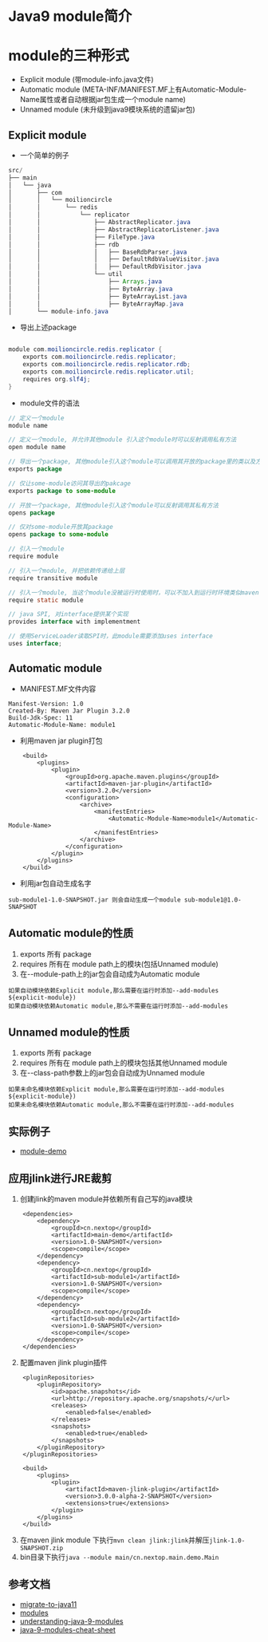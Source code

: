 # Java9 module简介

# module的三种形式
* Explicit module (带module-info.java文件)
* Automatic module (META-INF/MANIFEST.MF上有Automatic-Module-Name属性或者自动根据jar包生成一个module name)
* Unnamed module (未升级到java9模块系统的遗留jar包)

## Explicit module

* 一个简单的例子

```java  
src/
├── main
│   └── java
│       ├── com
│       │   └── moilioncircle
│       │       └── redis
│       │           └── replicator
│       │               ├── AbstractReplicator.java
│       │               ├── AbstractReplicatorListener.java
│       │               ├── FileType.java
│       │               ├── rdb
│       │               │   ├── BaseRdbParser.java
│       │               │   ├── DefaultRdbValueVisitor.java
│       │               │   ├── DefaultRdbVisitor.java
│       │               └── util
│       │                   ├── Arrays.java
│       │                   ├── ByteArray.java
│       │                   ├── ByteArrayList.java
│       │                   ├── ByteArrayMap.java
│       └── module-info.java

```

* 导出上述package
  
```java  

module com.moilioncircle.redis.replicator {
    exports com.moilioncircle.redis.replicator;
    exports com.moilioncircle.redis.replicator.rdb;
    exports com.moilioncircle.redis.replicator.util;
    requires org.slf4j;
}
```

* module文件的语法

```java  
// 定义一个module
module name

// 定义一个module, 并允许其他module 引入这个module时可以反射调用私有方法
open module name

// 导出一个package, 其他module引入这个module可以调用其开放的package里的类以及方法
exports package

// 仅让some-module访问其导出的pakcage
exports package to some-module

// 开放一个package, 其他module引入这个module可以反射调用其私有方法
opens package

// 仅对some-module开放其package
opens package to some-module

// 引入一个module
require module

// 引入一个module, 并把依赖传递给上层
require transitive module

// 引入一个module, 当这个module没被运行时使用时，可以不加入到运行时环境类似maven scope optional
require static module 

// java SPI, 对interface提供某个实现
provides interface with implementment

// 使用ServiceLoader读取SPI时，此module需要添加uses interface
uses interface;
```

## Automatic module

* MANIFEST.MF文件内容
```
Manifest-Version: 1.0
Created-By: Maven Jar Plugin 3.2.0
Build-Jdk-Spec: 11
Automatic-Module-Name: module1
```

* 利用maven jar plugin打包

```
    <build>
        <plugins>
            <plugin>
                <groupId>org.apache.maven.plugins</groupId>
                <artifactId>maven-jar-plugin</artifactId>
                <version>3.2.0</version>
                <configuration>
                    <archive>
                        <manifestEntries>
                            <Automatic-Module-Name>module1</Automatic-Module-Name>
                        </manifestEntries>
                    </archive>
                </configuration>
            </plugin>
        </plugins>
    </build>
```

* 利用jar包自动生成名字

```
sub-module1-1.0-SNAPSHOT.jar 则会自动生成一个module sub-module1@1.0-SNAPSHOT
```

## Automatic module的性质

1. exports 所有 package
2. requires 所有在 module path上的模块(包括Unnamed module)
3. 在--module-path上的jar包会自动成为Automatic module

```
如果自动模块依赖Explicit module,那么需要在运行时添加--add-modules ${explicit-module})
如果自动模块依赖Automatic module,那么不需要在运行时添加--add-modules
```

## Unnamed module的性质

1. exports 所有 package
2. requires 所有在 module path上的模块包括其他Unnamed module
3. 在--class-path参数上的jar包会自动成为Unnamed module

```
如果未命名模块依赖Explicit module,那么需要在运行时添加--add-modules ${explicit-module})
如果未命名模块依赖Automatic module,那么不需要在运行时添加--add-modules
```

## 实际例子

* [module-demo](https://github.com/leonchen83/module-demo)

## 应用jlink进行JRE裁剪

1. 创建jlink的maven module并依赖所有自己写的java模块
```
    <dependencies>
        <dependency>
            <groupId>cn.nextop</groupId>
            <artifactId>main-demo</artifactId>
            <version>1.0-SNAPSHOT</version>
            <scope>compile</scope>
        </dependency>
        <dependency>
            <groupId>cn.nextop</groupId>
            <artifactId>sub-module1</artifactId>
            <version>1.0-SNAPSHOT</version>
            <scope>compile</scope>
        </dependency>
        <dependency>
            <groupId>cn.nextop</groupId>
            <artifactId>sub-module2</artifactId>
            <version>1.0-SNAPSHOT</version>
            <scope>compile</scope>
        </dependency>
    </dependencies>
```
2. 配置maven jlink plugin插件
```
    <pluginRepositories>
        <pluginRepository>
            <id>apache.snapshots</id>
            <url>http://repository.apache.org/snapshots/</url>
            <releases>
                <enabled>false</enabled>
            </releases>
            <snapshots>
                <enabled>true</enabled>
            </snapshots>
        </pluginRepository>
    </pluginRepositories>
    
    <build>
        <plugins>
            <plugin>
                <artifactId>maven-jlink-plugin</artifactId>
                <version>3.0.0-alpha-2-SNAPSHOT</version>
                <extensions>true</extensions>
            </plugin>
        </plugins>
    </build>
```
3. 在maven jlink module 下执行`mvn clean jlink:jlink`并解压`jlink-1.0-SNAPSHOT.zip`
4. bin目录下执行`java --module main/cn.nextop.main.demo.Main`


## 参考文档
* [migrate-to-java11](https://github.com/leonchen83/share/blob/master/java/migrate-to-java11.md)
* [modules](https://www.logicbig.com/tutorials/core-java-tutorial/modules.html)
* [understanding-java-9-modules](https://www.oracle.com/corporate/features/understanding-java-9-modules.html)
* [java-9-modules-cheat-sheet](https://www.jrebel.com/blog/java-9-modules-cheat-sheet)